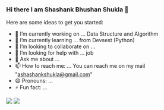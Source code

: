 ### Hi there I am Shashank Bhushan Shukla 👋



Here are some ideas to get you started:

- 🔭 I’m currently working on ... Data Structure and Algorithm
- 🌱 I’m currently learning ...   from Devsest (Python)
- 👯 I’m looking to collaborate on ...
- 🤔 I’m looking for help with ... job
- 💬 Ask me about ...
- 📫 How to reach me: ... You can reach me on my mail "ashashankshukla@gmail.com"
- 😄 Pronouns: ...
- ⚡ Fun fact: ...


<img src="https://github-readme-stats.vercel.app/api?username=Shashanksbs1996&&show_icons=true&title_color=ffffff&icon_color=bb2acf&text_color=daf7dc&bg_color=151515">
<img src="[![Top Langs](https://github-readme-stats.vercel.app/api/top-langs/?username=Shashanksbs1996&layout=compact)](https://github.com/anuraghazra/github-readme-stats)">
